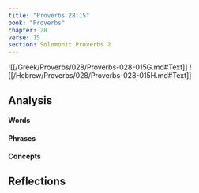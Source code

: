 ```yaml
---
title: "Proverbs 28:15"
book: "Proverbs"
chapter: 28
verse: 15
section: Solomonic Proverbs 2
---
```

![[/Greek/Proverbs/028/Proverbs-028-015G.md#Text]]
![[/Hebrew/Proverbs/028/Proverbs-028-015H.md#Text]]

## Analysis

#### Words

#### Phrases

#### Concepts

## Reflections
